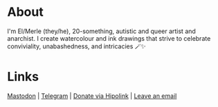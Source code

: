 <html>
	<body>
		<h1>About</h1>
		<p> I'm El/Merle (they/he), 20-something, autistic and queer artist and anarchist. 
		I create watercolour and ink drawings that strive to celebrate conviviality, unabashedness, and intricacies 🪄✨ </p>
		<h1>Links</h1>
			<p> <a href="https://mastodon.art/@MxPoesu">Mastodon</a> | 
			<a href="https://t.me/ArtPoesu">Telegram</a> | 
			<a href="https://hipolink.me/mx.poesu">Donate via Hipolink</a> | 
			<a href="mailto:mx.poesu@proton.me">Leave an email</a> </p>
	</body>
</html>